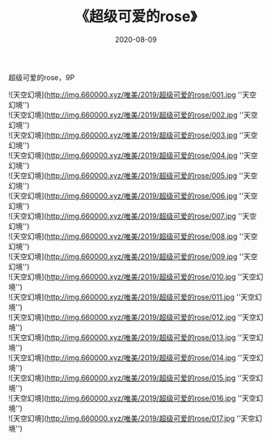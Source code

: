 ﻿---
layout: post
title:  《超级可爱的rose》
date:   2020-08-09
img: http://img.660000.xyz/唯美/2019/超级可爱的rose/000.jpg
categories: [美女, 清纯, 唯美]
---

超级可爱的rose，9P



![天空幻境](http://img.660000.xyz/唯美/2019/超级可爱的rose/001.jpg ''天空幻境'') <br>
![天空幻境](http://img.660000.xyz/唯美/2019/超级可爱的rose/002.jpg ''天空幻境'') <br>
![天空幻境](http://img.660000.xyz/唯美/2019/超级可爱的rose/003.jpg ''天空幻境'') <br>
![天空幻境](http://img.660000.xyz/唯美/2019/超级可爱的rose/004.jpg ''天空幻境'') <br>
![天空幻境](http://img.660000.xyz/唯美/2019/超级可爱的rose/005.jpg ''天空幻境'') <br>
![天空幻境](http://img.660000.xyz/唯美/2019/超级可爱的rose/006.jpg ''天空幻境'') <br>
![天空幻境](http://img.660000.xyz/唯美/2019/超级可爱的rose/007.jpg ''天空幻境'') <br>
![天空幻境](http://img.660000.xyz/唯美/2019/超级可爱的rose/008.jpg ''天空幻境'') <br>
![天空幻境](http://img.660000.xyz/唯美/2019/超级可爱的rose/009.jpg ''天空幻境'') <br>
![天空幻境](http://img.660000.xyz/唯美/2019/超级可爱的rose/010.jpg ''天空幻境'') <br>
![天空幻境](http://img.660000.xyz/唯美/2019/超级可爱的rose/011.jpg ''天空幻境'') <br>
![天空幻境](http://img.660000.xyz/唯美/2019/超级可爱的rose/012.jpg ''天空幻境'') <br>
![天空幻境](http://img.660000.xyz/唯美/2019/超级可爱的rose/013.jpg ''天空幻境'') <br>
![天空幻境](http://img.660000.xyz/唯美/2019/超级可爱的rose/014.jpg ''天空幻境'') <br>
![天空幻境](http://img.660000.xyz/唯美/2019/超级可爱的rose/015.jpg ''天空幻境'') <br>
![天空幻境](http://img.660000.xyz/唯美/2019/超级可爱的rose/016.jpg ''天空幻境'') <br>
![天空幻境](http://img.660000.xyz/唯美/2019/超级可爱的rose/017.jpg ''天空幻境'') <br>